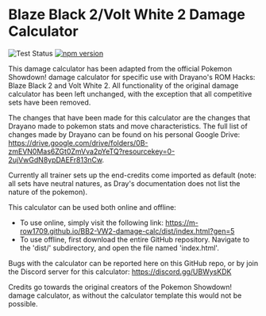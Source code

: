 # Blaze Black 2/Volt White 2 Damage Calculator

![Test Status](https://github.com/m-row1709/BB2-VW2-damage-calc/workflows/Tests/badge.svg)
[![npm version](https://img.shields.io/npm/v/@smogon/calc.svg)](https://www.npmjs.com/package/@smogon/calc)&nbsp;

This damage calculator has been adapted from the official Pokemon Showdown! damage calculator for specific use with Drayano's ROM Hacks: Blaze Black 2 and Volt White 2. All functionality of the original damage calculator has been left unchanged, with the exception that all competitive sets have been removed. 

The changes that have been made for this calculator are the changes that Drayano made to pokemon stats and move characteristics. The full list of changes made by Drayano can be found on his personal Google Drive: https://drive.google.com/drive/folders/0B-zmEVN0Mas6ZGt0ZmVva2pYeTQ?resourcekey=0-2ujVwGdN8ypDAEFr813nCw. 

Currently all trainer sets up the end-credits come imported as default (note: all sets have neutral natures, as Dray's documentation does not list the nature of the pokemon).

This calculator can be used both online and offline:
  -  To use online, simply visit the following link: https://m-row1709.github.io/BB2-VW2-damage-calc/dist/index.html?gen=5
  -  To use offline, first download the entire GitHub repository. Navigate to the 'dist/' subdirectory, and open the file named 'index.html'.

Bugs with the calculator can be reported here on this GitHub repo, or by join the Discord server for this calculator: https://discord.gg/UBWysKDK

Credits go towards the original creators of the Pokemon Showdown! damage calculator, as without the calculator template this would not be possible.
